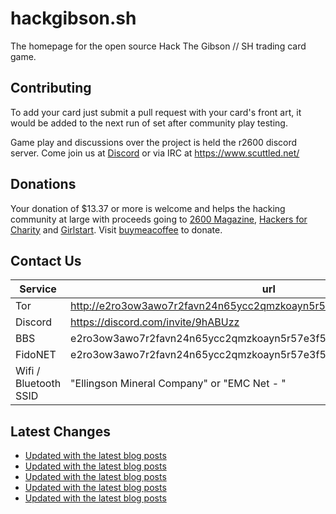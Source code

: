 # hackgibson.sh
The homepage for the open source Hack The Gibson // SH trading card game.


## Contributing

To add your card just submit a pull request with your card's front art, it would be added to the next run of set after community play testing.

Game play and discussions over the project is held the r2600 discord server. Come join us at [Discord](https://discord.com/invite/9hABUzz) or via IRC at https://www.scuttled.net/


## Donations

Your donation of $13.37 or more is welcome and helps the hacking community at large with proceeds going to [2600 Magazine](https://2600.com/), [Hackers for Charity](https://hackersforcharity.org) and [Girlstart](https://girlstart.org).  Visit [buymeacoffee](https://www.buymeacoffee.com/hackgibson.sh) to donate.


## Contact Us

Service | url
-|-
Tor | http://e2ro3ow3awo7r2favn24n65ycc2qmzkoayn5r57e3f56nvjwdcgg32ad.onion
Discord | https://discord.com/invite/9hABUzz
BBS | e2ro3ow3awo7r2favn24n65ycc2qmzkoayn5r57e3f56nvjwdcgg32ad.onion:23
FidoNET | e2ro3ow3awo7r2favn24n65ycc2qmzkoayn5r57e3f56nvjwdcgg32ad.onion:24554
Wifi / Bluetooth SSID | "Ellingson Mineral Company" or "EMC Net - <fidonet address>"

## Latest Changes
<!-- BLOG-POST-LIST:START -->
- [Updated with the latest blog posts](https://github.com/DFW2600/hackgibson.sh/commit/8492503f50ebf9b6822d8f9d9b2f96609e59956c)
- [Updated with the latest blog posts](https://github.com/DFW2600/hackgibson.sh/commit/de2971d841b522c9cfbc358540d4d47e0d22c32a)
- [Updated with the latest blog posts](https://github.com/DFW2600/hackgibson.sh/commit/297af9595a1819022f17252e226e9c977cd7ecb7)
- [Updated with the latest blog posts](https://github.com/DFW2600/hackgibson.sh/commit/149f99129c0a0048f8deaf15fdc30399bff9d318)
- [Updated with the latest blog posts](https://github.com/DFW2600/hackgibson.sh/commit/75e354cef0e2844e3f821903d6ce02c840711e61)
<!-- BLOG-POST-LIST:END -->
